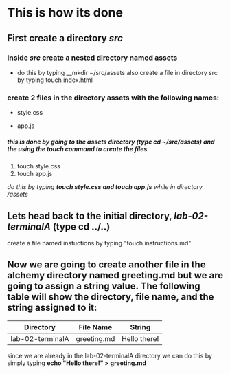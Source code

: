 # This is how its done
## First create a directory _src_ 

### Inside _src_ create a nested directory named **assets**
- do this by typing __mkdir 
 ~/src/assets
also create a file in directory src by typing touch index.html
###  create 2 files in the directory assets with the following names: 
- style.css
+ app.js
##### this is done by going to the assets directory (type cd ~/src/assets) and the using the **touch** command to create the files.
1.  touch style.css
1.  touch app.js



*do this by typing __touch style.css and touch app.js__ while in directory /assets*

## Lets head back to the initial directory, *lab-02-terminalA* (type cd ../..)
create a file named instuctions by typing "touch instructions.md"

## Now we are going to create another file in the alchemy directory named greeting.md but we are going to assign a string value.  The following table will show the directory, file name, and the string assigned to it:

|  Directory |  File Name | String  |
|:-:|:-:|:-:|
|  lab-02-terminalA |  greeting.md |  Hello there! |

since we are already in the lab-02-terminalA directory we can do this by simply typing **echo "Hello there!" > greeting.md**

